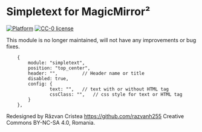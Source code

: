 # Simpletext for MagicMirror&sup2;

[![Platform](https://img.shields.io/badge/platform-MagicMirror2-informational)](https://github.com/cristearazvanh/MagicMirror2)
[![CC-0 license](https://img.shields.io/badge/License-CC--4.0-blue.svg)](https://creativecommons.org/licenses/by-nd/4.0)

This module is no longer maintained, will not have any improvements or bug fixes.

		{
			module: "simpletext",
			position: "top_center",
			header: "",        	// Header name or title
			disabled: true,
			config: {
		    		text: "", 	// text with or without HTML tag
		    		cssClass: "",	// css style for text or HTML tag
			}
		},

Redesigned by Răzvan Cristea https://github.com/razvanh255 Creative Commons BY-NC-SA 4.0, Romania.

